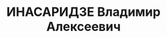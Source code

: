 ---
title: ИНАСАРИДЗЕ Владимир Алексеевич
description: "Род. в 1899, грузин, член ВКП(б) с 1928. \n  Звание: 13.01.1936 - ст.\
  \ лейтенант ГБ (ЗСФСР). \n  Награды: 22.07.1937 - орден Красной Звезды. \n  нач.\
  \ Махарадзевского РО УГБ НКВД Грузинской ССР, уволен 19.11.1937. \n  Осужден 10.12.1937\
  \ Тройкой НКВД."
---